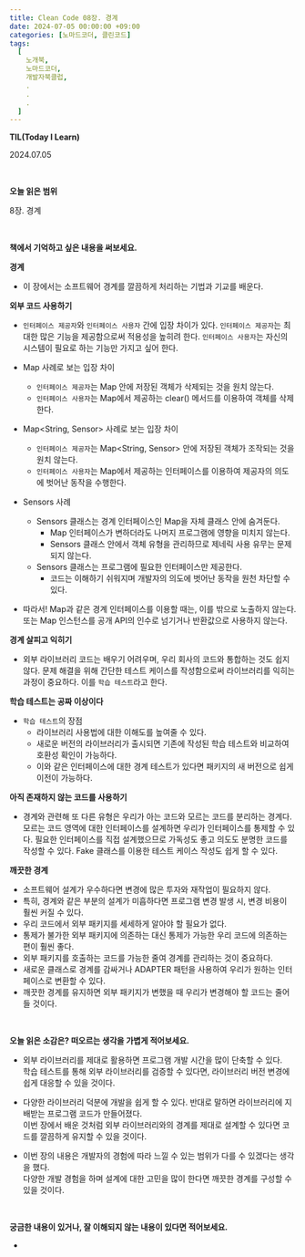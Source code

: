 ```yaml
---
title: Clean Code 08장. 경계
date: 2024-07-05 00:00:00 +09:00
categories: [노마드코더, 클린코드]
tags:
  [
    노개북,
    노마드코더,
    개발자북클럽,
    .
    .
    .
  ]
---
```



__TIL(Today I Learn)__

2024.07.05

<br/>

__오늘 읽은 범위__

8장. 경계

<br/>

__책에서 기억하고 싶은 내용을 써보세요.__

**경계**

- 이 장에서는 소프트웨어 경계를 깔끔하게 처리하는 기법과 기교를 배운다.

**외부 코드 사용하기**

- `인터페이스 제공자`와 `인터페이스 사용자` 간에 입장 차이가 있다.
  `인터페이스 제공자`는 최대한 많은 기능을 제공함으로써 적용성을 높히려 한다.
  `인터페이스 사용자`는 자신의 시스템이 필요로 하는 기능만 가지고 싶어 한다.

- Map 사례로 보는 입장 차이
  - `인터페이스 제공자`는 Map 안에 저장된 객체가 삭제되는 것을 원치 않는다.
  - `인터페이스 사용자`는 Map에서 제공하는 clear() 메서드를 이용하여 객체를 삭제한다.

- Map<String, Sensor> 사례로 보는 입장 차이
  - `인터페이스 제공자`는 Map<String, Sensor> 안에 저장된 객체가 조작되는 것을 원치 않는다.
  - `인터페이스 사용자`는 Map에서 제공하는 인터페이스를 이용하여 제공자의 의도에 벗어난 동작을 수행한다.

- Sensors 사례
  - Sensors 클래스는 경계 인터페이스인 Map을 자체 클래스 안에 숨겨둔다.
    - Map 인터페이스가 변하더라도 나머지 프로그램에 영향을 미치지 않는다.
    - Sensors 클래스 안에서 객체 유형을 관리하므로 제네릭 사용 유무는 문제되지 않는다.
  - Sensors 클래스는 프로그램에 필요한 인터페이스만 제공한다.
    - 코드는 이해하기 쉬워지며 개발자의 의도에 벗어난 동작을 원천 차단할 수 있다.

- 따라서! Map과 같은 경계 인터페이스를 이용할 때는, 이를 밖으로 노출하지 않는다.
  또는 Map 인스턴스를 공개 API의 인수로 넘기거나 반환값으로 사용하지 않는다.

**경계 살피고 익히기**

- 외부 라이브러리 코드는 배우기 어려우며, 우리 회사의 코드와 통합하는 것도 쉽지않다.
  문제 해결을 위해 간단한 테스트 케이스를 작성함으로써 라이브러리를 익히는 과정이 중요하다.
  이를 `학습 테스트`라고 한다.

**학습 테스트는 공짜 이상이다**

- `학습 테스트`의 장점
  - 라이브러리 사용법에 대한 이해도를 높여줄 수 있다.
  - 새로운 버전의 라이브러리가 출시되면 기존에 작성된 학습 테스트와 비교하여 호환성 확인이 가능하다.
  - 이와 같은 인터페이스에 대한 경계 테스트가 있다면 패키지의 새 버전으로 쉽게 이전이 가능하다.

**아직 존재하지 않는 코드를 사용하기**

- 경계와 관련해 또 다른 유형은 우리가 아는 코드와 모르는 코드를 분리하는 경계다.
  모르는 코드 영역에 대한 인터페이스를 설계하면 우리가 인터페이스를 통제할 수 있다.
  필요한 인터페이스를 직접 설계했으므로 가독성도 좋고 의도도 분명한 코드를 작성할 수 있다.
  Fake 클래스를 이용한 테스트 케이스 작성도 쉽게 할 수 있다.

**깨끗한 경계**

- 소프트웨어 설계가 우수하다면 변경에 많은 투자와 재작업이 필요하지 않다.
- 특히, 경계와 같은 부분의 설계가 미흡하다면 프로그램 변경 발생 시, 변경 비용이 훨씬 커질 수 있다.
- 우리 코드에서 외부 패키지를 세세하게 알아야 할 필요가 없다.
- 통제가 불가한 외부 패키지에 의존하는 대신 통제가 가능한 우리 코드에 의존하는 편이 훨씬 좋다.
- 외부 패키지를 호출하는 코드를 가능한 줄여 경계를 관리하는 것이 중요하다.
- 새로운 클래스로 경계를 감싸거나 ADAPTER 패턴을 사용하여 우리가 원하는 인터페이스로 변환할 수 있다.
- 깨끗한 경계를 유지하면 외부 패키지가 변했을 때 우리가 변경해야 할 코드는 줄어들 것이다.

<br/>

__오늘 읽은 소감은? 떠오르는 생각을 가볍게 적어보세요.__

* 외부 라이브러리를 제대로 활용하면 프로그램 개발 시간을 많이 단축할 수 있다. <br/>
  학습 테스트를 통해 외부 라이브러리를 검증할 수 있다면, 라이브러리 버전 변경에 쉽게 대응할 수 있을 것이다. <br/> 


* 다양한 라이브러리 덕분에 개발을 쉽게 할 수 있다. 반대로 말하면 라이브러리에 지배받는 프로그램 코드가 만들어졌다. <br/>
  이번 장에서 배운 것처럼 외부 라이브러리와의 경계를 제대로 설계할 수 있다면 코드를 깔끔하게 유지할 수 있을 것이다. <br/>


* 이번 장의 내용은 개발자의 경험에 따라 느낄 수 있는 범위가 다를 수 있겠다는 생각을 했다. <br/>
  다양한 개발 경험을 하며 설계에 대한 고민을 많이 한다면 깨끗한 경계를 구성할 수 있을 것이다.

<br/>

__궁금한 내용이 있거나, 잘 이해되지 않는 내용이 있다면 적어보세요.__

* 

<br/>
